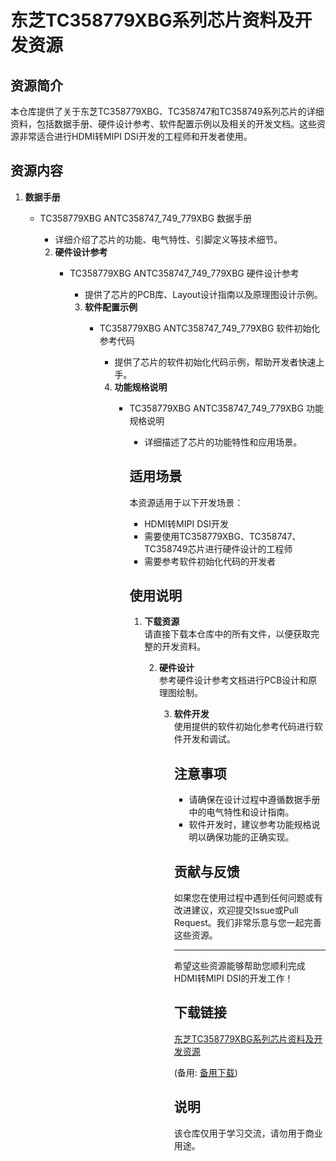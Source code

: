 # 东芝TC358779XBG系列芯片资料及开发资源

## 资源简介

本仓库提供了关于东芝TC358779XBG、TC358747和TC358749系列芯片的详细资料，包括数据手册、硬件设计参考、软件配置示例以及相关的开发文档。这些资源非常适合进行HDMI转MIPI DSI开发的工程师和开发者使用。

## 资源内容

1. **数据手册**  
   - TC358779XBG ANTC358747_749_779XBG 数据手册  
      - 详细介绍了芯片的功能、电气特性、引脚定义等技术细节。

      2. **硬件设计参考**  
         - TC358779XBG ANTC358747_749_779XBG 硬件设计参考  
            - 提供了芯片的PCB库、Layout设计指南以及原理图设计示例。

            3. **软件配置示例**  
               - TC358779XBG ANTC358747_749_779XBG 软件初始化参考代码  
                  - 提供了芯片的软件初始化代码示例，帮助开发者快速上手。

                  4. **功能规格说明**  
                     - TC358779XBG ANTC358747_749_779XBG 功能规格说明  
                        - 详细描述了芯片的功能特性和应用场景。

                        ## 适用场景

                        本资源适用于以下开发场景：
                        - HDMI转MIPI DSI开发
                        - 需要使用TC358779XBG、TC358747、TC358749芯片进行硬件设计的工程师
                        - 需要参考软件初始化代码的开发者

                        ## 使用说明

                        1. **下载资源**  
                           请直接下载本仓库中的所有文件，以便获取完整的开发资料。

                           2. **硬件设计**  
                              参考硬件设计参考文档进行PCB设计和原理图绘制。

                              3. **软件开发**  
                                 使用提供的软件初始化参考代码进行软件开发和调试。

                                 ## 注意事项

                                 - 请确保在设计过程中遵循数据手册中的电气特性和设计指南。
                                 - 软件开发时，建议参考功能规格说明以确保功能的正确实现。

                                 ## 贡献与反馈

                                 如果您在使用过程中遇到任何问题或有改进建议，欢迎提交Issue或Pull Request。我们非常乐意与您一起完善这些资源。

                                 ---

                                 希望这些资源能够帮助您顺利完成HDMI转MIPI DSI的开发工作！

                                 ## 下载链接
                                 [东芝TC358779XBG系列芯片资料及开发资源](https://pan.quark.cn/s/a08f31549b77) 

                                 (备用: [备用下载](https://pan.baidu.com/s/1ekyTUK0tg5HMTPlj3T3_UQ?pwd=1234))

                                 ## 说明

                                 该仓库仅用于学习交流，请勿用于商业用途。
